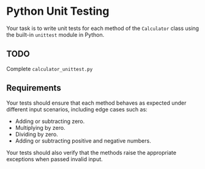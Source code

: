 # Python Unit Testing

Your task is to write unit tests for each method of the `Calculator` class using the built-in `unittest` module in Python.

## TODO

Complete `calculator_unittest.py`

## Requirements

Your tests should ensure that each method behaves as expected under different input scenarios, including edge cases such as:

* Adding or subtracting zero.
* Multiplying by zero.
* Dividing by zero.
* Adding or subtracting positive and negative numbers.

Your tests should also verify that the methods raise the appropriate exceptions when passed invalid input.
